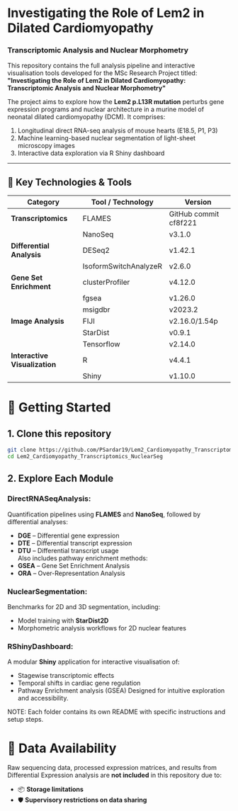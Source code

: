 # Investigating the Role of Lem2 in Dilated Cardiomyopathy  
### Transcriptomic Analysis and Nuclear Morphometry

This repository contains the full analysis pipeline and interactive visualisation tools developed for the MSc Research Project titled:  
**"Investigating the Role of Lem2 in Dilated Cardiomyopathy: Transcriptomic Analysis and Nuclear Morphometry"**

The project aims to explore how the **Lem2 p.L13R mutation** perturbs gene expression programs and nuclear architecture in a murine model of neonatal dilated cardiomyopathy (DCM). 
It comprises:
1. Longitudinal direct RNA-seq analysis of mouse hearts (E18.5, P1, P3)
2. Machine learning-based nuclear segmentation of light-sheet microscopy images
3. Interactive data exploration via R Shiny dashboard



---

## 🧪 Key Technologies & Tools

| Category                 | Tool / Technology           | Version          |
|-------------------------|-----------------------------|------------------|
| **Transcriptomics**     | FLAMES                      | GitHub commit cf8f221               |
|                         |NanoSeq                      | v3.1.0               |
| **Differential Analysis**| DESeq2                     | v1.42.1               |
|                         | IsoformSwitchAnalyzeR       | v2.6.0               |
| **Gene Set Enrichment** | clusterProfiler             | v4.12.0               |
|                         | fgsea                     | v1.26.0                |
|                         | msigdbr                     | v2023.2                |
| **Image Analysis**      | FIJI                        | v2.16.0/1.54p                |
|                         | StarDist                    | v0.9.1                |
|                         | Tensorflow                  |v2.14.0              |
| **Interactive Visualization**| R                     | v4.4.1                |
|                         | Shiny                       | v1.10.0                |

# 🚀 Getting Started

## 1. Clone this repository

```bash
git clone https://github.com/PSardar19/Lem2_Cardiomyopathy_Transcriptomics_NuclearSeg.git
cd Lem2_Cardiomyopathy_Transcriptomics_NuclearSeg
```
## 2. Explore Each Module

### DirectRNASeqAnalysis:
Quantification pipelines using **FLAMES** and **NanoSeq**, followed by differential analyses:
- **DGE** – Differential gene expression  
- **DTE** – Differential transcript expression  
- **DTU** – Differential transcript usage  
Also includes pathway enrichment methods:  
- **GSEA** – Gene Set Enrichment Analysis  
- **ORA** – Over-Representation Analysis  

### NuclearSegmentation:
Benchmarks for 2D and 3D segmentation, including:
- Model training with **StarDist2D**  
- Morphometric analysis workflows for 2D nuclear features

### RShinyDashboard:
A modular **Shiny** application for interactive visualisation of:
- Stagewise transcriptomic effects  
- Temporal shifts in cardiac gene regulation
- Pathway Enrichment analysis (GSEA) 
Designed for intuitive exploration and accessibility.

NOTE: Each folder contains its own README with specific instructions and setup steps.

# 📂 Data Availability

Raw sequencing data, processed expression matrices, and results from Differential Expression analysis are **not included** in this repository due to:
- 📦 **Storage limitations**
- 🛡️ **Supervisory restrictions on data sharing**


